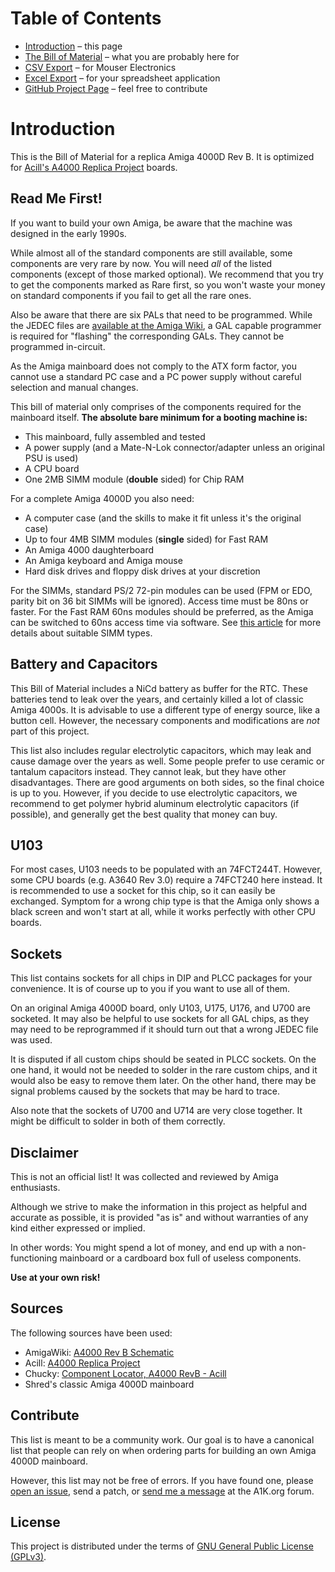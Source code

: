 # Table of Contents

<div class="toc"><ul>
  <li><a href="index.html">Introduction</a> &ndash; this page</li>
  <li><a href="a4000-bom.html">The Bill of Material</a> &ndash; what you are probably here for</li>
  <li><a href="csv.html">CSV Export</a> &ndash; for Mouser Electronics</li>
  <li><a href="a4000-bom.xlsx">Excel Export</a> &ndash; for your spreadsheet application</li>
  <li><a href="https://github.com/shred/a4000-bom">GitHub Project Page</a> &ndash; feel free to contribute</li>
</ul></div>

# Introduction

This is the Bill of Material for a replica Amiga 4000D Rev B. It is optimized for [Acill's A4000 Replica Project](https://github.com/Acill/A4000RevB) boards.

## Read Me First!

If you want to build your own Amiga, be aware that the machine was designed in the early 1990s.

While almost all of the standard components are still available, some components are very rare by now. You will need *all* of the listed components (except of those marked optional). We recommend that you try to get the components marked as <span class="rare">Rare</span> first, so you won't waste your money on standard components if you fail to get all the rare ones.

Also be aware that there are six PALs that need to be programmed. While the JEDEC files are [available at the Amiga Wiki](http://www.amigawiki.de/doku.php?id=en:parts:pld_download#a4000), a GAL capable programmer is required for "flashing" the corresponding GALs. They cannot be programmed in-circuit.

As the Amiga mainboard does not comply to the ATX form factor, you cannot use a standard PC case and a PC power supply without careful selection and manual changes.

This bill of material only comprises of the components required for the mainboard itself. **The absolute bare minimum for a booting machine is:**

* This mainboard, fully assembled and tested
* A power supply (and a Mate-N-Lok connector/adapter unless an original PSU is used)
* A CPU board
* One 2MB SIMM module (**double** sided) for Chip RAM

For a complete Amiga 4000D you also need:

* A computer case (and the skills to make it fit unless it's the original case)
* Up to four 4MB SIMM modules (**single** sided) for Fast RAM
* An Amiga 4000 daughterboard
* An Amiga keyboard and Amiga mouse
* Hard disk drives and floppy disk drives at your discretion

For the SIMMs, standard PS/2 72-pin modules can be used (FPM or EDO, parity bit on 36 bit SIMMs will be ignored). Access time must be 80ns or faster. For the Fast RAM 60ns modules should be preferred, as the Amiga can be switched to 60ns access time via software. See [this article](http://amigadev.elowar.com/read/ADCD_2.1/AmigaMail_Vol2_guide/node0162.html) for more details about suitable SIMM types.

## Battery and Capacitors

This Bill of Material includes a NiCd battery as buffer for the RTC. These batteries tend to leak over the years, and certainly killed a lot of classic Amiga 4000s. It is advisable to use a different type of energy source, like a button cell. However, the necessary components and modifications are *not* part of this project.

This list also includes regular electrolytic capacitors, which may leak and cause damage over the years as well. Some people prefer to use ceramic or tantalum capacitors instead. They cannot leak, but they have other disadvantages. There are good arguments on both sides, so the final choice is up to you. However, if you decide to use electrolytic capacitors, we recommend to get polymer hybrid aluminum electrolytic capacitors (if possible), and generally get the best quality that money can buy.

## U103

For most cases, U103 needs to be populated with an 74FCT244T. However, some CPU boards (e.g. A3640 Rev 3.0) require a 74FCT240 here instead. It is recommended to use a socket for this chip, so it can easily be exchanged. Symptom for a wrong chip type is that the Amiga only shows a black screen and won't start at all, while it works perfectly with other CPU boards.

## Sockets

This list contains sockets for all chips in DIP and PLCC packages for your convenience. It is of course up to you if you want to use all of them.

On an original Amiga 4000D board, only U103, U175, U176, and U700 are socketed. It may also be helpful to use sockets for all GAL chips, as they may need to be reprogrammed if it should turn out that a wrong JEDEC file was used.

It is disputed if all custom chips should be seated in PLCC sockets. On the one hand, it would not be needed to solder in the rare custom chips, and it would also be easy to remove them later. On the other hand, there may be signal problems caused by the sockets that may be hard to trace.

Also note that the sockets of U700 and U714 are very close together. It might be difficult to solder in both of them correctly.

## Disclaimer

This is not an official list! It was collected and reviewed by Amiga enthusiasts.

Although we strive to make the information in this project as helpful and accurate as possible, it is provided "as is" and without warranties of any kind either expressed or implied.

In other words: You might spend a lot of money, and end up with a non-functioning mainboard or a cardboard box full of useless components.

**Use at your own risk!**

## Sources

The following sources have been used:

* AmigaWiki: [A4000 Rev B Schematic](http://www.amigawiki.de/dnl/schematics/A4000_Rb.pdf)
* Acill: [A4000 Replica Project](https://github.com/Acill/A4000RevB)
* Chucky: [Component Locator, A4000 RevB - Acill](http://locator.reamiga.info/locator.php?project=A4000)
* Shred's classic Amiga 4000D mainboard

## Contribute

This list is meant to be a community work. Our goal is to have a canonical list that people can rely on when ordering parts for building an own Amiga 4000D mainboard.

However, this list may not be free of errors. If you have found one, please [open an issue](https://github.com/shred/a4000-bom/issues), send a patch, or [send me a message](https://www.a1k.org/forum/index.php?members/6632/) at the A1K.org forum.

## License

This project is distributed under the terms of [GNU General Public License (GPLv3)](https://www.gnu.org/licenses/gpl-3.0.en.html#content).
